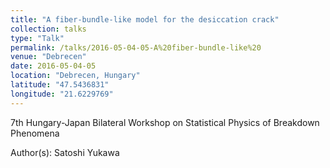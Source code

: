 ```yaml
---
title: "A fiber-bundle-like model for the desiccation crack"
collection: talks
type: "Talk"
permalink: /talks/2016-05-04-05-A%20fiber-bundle-like%20
venue: "Debrecen"
date: 2016-05-04-05
location: "Debrecen, Hungary"
latitude: "47.5436831"
longitude: "21.6229769"
---
```


7th Hungary-Japan Bilateral Workshop on Statistical Physics of Breakdown Phenomena

Author(s): Satoshi Yukawa
